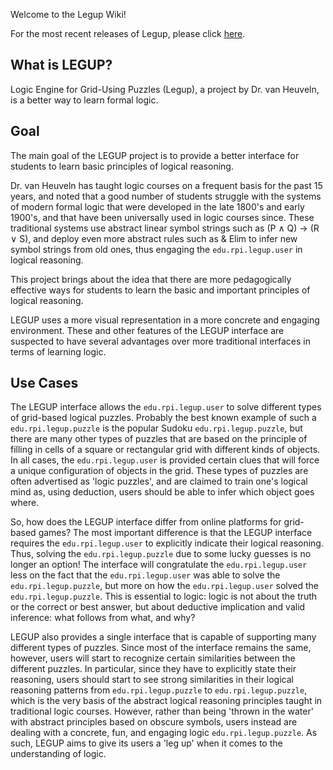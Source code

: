Welcome to the Legup Wiki!

For the most recent releases of Legup, please click [here](https://github.com/Bram-Hub/Legup/releases).

## What is LEGUP?
Logic Engine for Grid-Using Puzzles (Legup), a project by Dr. van Heuveln, is a better way to learn formal logic.

## Goal
The main goal of the LEGUP project is to provide a better interface for students to learn basic principles of logical reasoning. 

Dr. van Heuveln has taught logic courses on a frequent basis for the past 15 years, and noted that a good number of students struggle with the systems of modern formal logic that were developed in the late 1800's and early 1900's, and that have been universally used in logic courses since. These traditional systems use abstract linear symbol strings such as (P ∧ Q) → (R ∨ S), and deploy even more abstract rules such as & Elim to infer new symbol strings from old ones, thus engaging the `edu.rpi.legup.user` in logical reasoning. 

This project brings about the idea that there are more pedagogically effective ways for students to learn the basic and important principles of logical reasoning. 

LEGUP uses a more visual representation in a more concrete and engaging environment. These and other features of the LEGUP interface are suspected to have several advantages over more traditional interfaces in terms of learning logic.

## Use Cases

The LEGUP interface allows the `edu.rpi.legup.user` to solve different types of grid-based logical puzzles. Probably the best known example of such a `edu.rpi.legup.puzzle` is the popular Sudoku `edu.rpi.legup.puzzle`, but there are many other types of puzzles that are based on the principle of filling in cells of a square or rectangular grid with different kinds of objects. In all cases, the `edu.rpi.legup.user` is provided certain clues that will force a unique configuration of objects in the grid. These types of puzzles are often advertised as 'logic puzzles', and are claimed to train one's logical mind as, using deduction, users should be able to infer which object goes where.

So, how does the LEGUP interface differ from online platforms for grid-based games? The most important difference is that the LEGUP interface requires the `edu.rpi.legup.user` to explicitly indicate their logical reasoning. Thus, solving the `edu.rpi.legup.puzzle` due to some lucky guesses is no longer an option! The interface will congratulate the `edu.rpi.legup.user` less on the fact that the `edu.rpi.legup.user` was able to solve the `edu.rpi.legup.puzzle`, but more on how the `edu.rpi.legup.user` solved the `edu.rpi.legup.puzzle`. This is essential to logic: logic is not about the truth or the correct or best answer, but about deductive implication and valid inference: what follows from what, and why? 

LEGUP also provides a single interface that is capable of supporting many different types of puzzles. Since most of the interface remains the same, however, users will start to recognize certain similarities between the different puzzles. In particular, since they have to explicitly state their reasoning, users should start to see strong similarities in their logical reasoning patterns from `edu.rpi.legup.puzzle` to `edu.rpi.legup.puzzle`, which is the very basis of the abstract logical reasoning principles taught in traditional logic courses. However, rather than being 'thrown in the water' with abstract principles based on obscure symbols, users instead are dealing with a concrete, fun, and engaging logic `edu.rpi.legup.puzzle`. As such, LEGUP aims to give its users a 'leg up' when it comes to the understanding of logic.
